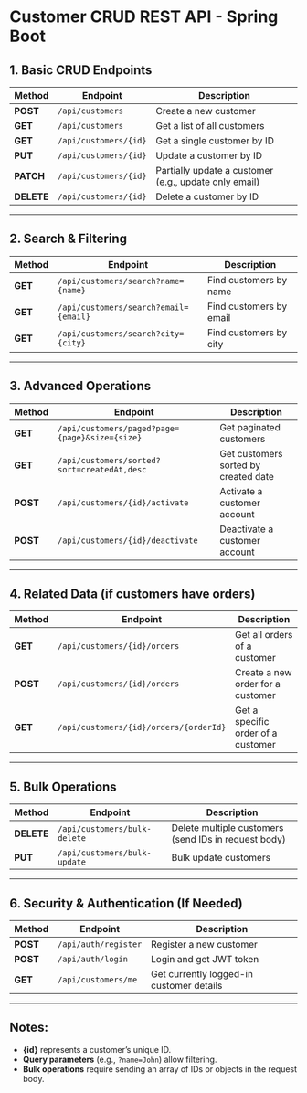 # Customer CRUD REST API - Spring Boot

## 1. Basic CRUD Endpoints

| Method  | Endpoint                | Description                  |
|---------|-------------------------|------------------------------|
| **POST**   | `/api/customers`         | Create a new customer       |
| **GET**    | `/api/customers`         | Get a list of all customers |
| **GET**    | `/api/customers/{id}`    | Get a single customer by ID |
| **PUT**    | `/api/customers/{id}`    | Update a customer by ID     |
| **PATCH**  | `/api/customers/{id}`    | Partially update a customer (e.g., update only email) |
| **DELETE** | `/api/customers/{id}`    | Delete a customer by ID     |

---

## 2. Search & Filtering

| Method  | Endpoint                          | Description                 |
|---------|-----------------------------------|-----------------------------|
| **GET**    | `/api/customers/search?name={name}`  | Find customers by name  |
| **GET**    | `/api/customers/search?email={email}` | Find customers by email |
| **GET**    | `/api/customers/search?city={city}`   | Find customers by city  |

---

## 3. Advanced Operations

| Method  | Endpoint                                      | Description                  |
|---------|---------------------------------------------|------------------------------|
| **GET**    | `/api/customers/paged?page={page}&size={size}` | Get paginated customers  |
| **GET**    | `/api/customers/sorted?sort=createdAt,desc` | Get customers sorted by created date |
| **POST**   | `/api/customers/{id}/activate`            | Activate a customer account |
| **POST**   | `/api/customers/{id}/deactivate`          | Deactivate a customer account |

---

## 4. Related Data (if customers have orders)

| Method  | Endpoint                            | Description                     |
|---------|-------------------------------------|---------------------------------|
| **GET**    | `/api/customers/{id}/orders`       | Get all orders of a customer  |
| **POST**   | `/api/customers/{id}/orders`       | Create a new order for a customer |
| **GET**    | `/api/customers/{id}/orders/{orderId}` | Get a specific order of a customer |

---

## 5. Bulk Operations

| Method  | Endpoint                         | Description                    |
|---------|----------------------------------|--------------------------------|
| **DELETE** | `/api/customers/bulk-delete`    | Delete multiple customers (send IDs in request body) |
| **PUT**    | `/api/customers/bulk-update`    | Bulk update customers |

---

## 6. Security & Authentication (If Needed)

| Method  | Endpoint              | Description                         |
|---------|-----------------------|-------------------------------------|
| **POST**   | `/api/auth/register` | Register a new customer            |
| **POST**   | `/api/auth/login`    | Login and get JWT token            |
| **GET**    | `/api/customers/me`  | Get currently logged-in customer details |

---

## Notes:
- **{id}** represents a customer’s unique ID.
- **Query parameters** (e.g., `?name=John`) allow filtering.
- **Bulk operations** require sending an array of IDs or objects in the request body.

